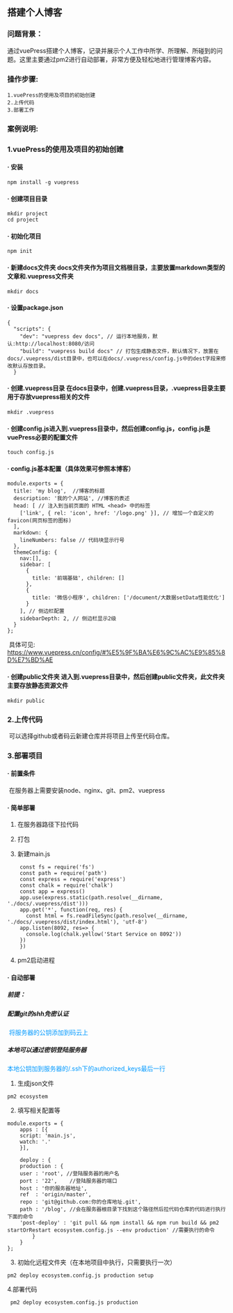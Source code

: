 ## 搭建个人博客
### 问题背景：
​        通过vuePress搭建个人博客，记录并展示个人工作中所学、所理解、所碰到的问题。这里主要通过pm2进行自动部署，非常方便及轻松地进行管理博客内容。

### 操作步骤:

    1.vuePress的使用及项目的初始创建
    2.上传代码
    3.部署工作
### 案例说明:

### 		1.vuePress的使用及项目的初始创建

####  ·  安装

```
npm install -g vuepress
```

#### ·  创建项目目录

```
mkdir project
cd project
```

#### ·  初始化项目

```
npm init
```

####  ·  新建docs文件夹 docs文件夹作为项目文档根目录，主要放置markdown类型的文章和.vuepress文件夹

```
mkdir docs
```

#### ·  设置package.json

```
{
  "scripts": {
    "dev": "vuepress dev docs", // 运行本地服务，默认:http://localhost:8080/访问
    "build": "vuepress build docs" // 打包生成静态文件，默认情况下，放置在docs/.vuepress/dist目录中，也可以在docs/.vuepress/config.js中的dest字段来修改默认存放目录。
  }
```

####  ·  创建.vuepress目录 在docs目录中，创建.vuepress目录，.vuepress目录主要用于存放vuepress相关的文件

```
mkdir .vuepress
```

####  ·  创建config.js进入到.vuepress目录中，然后创建config.js，config.js是vuePress必要的配置文件

```
touch config.js
```

####  ·  config.js基本配置（具体效果可参照本博客）

```
module.exports = {
  title: 'my blog',  //博客的标题
  description: '我的个人网站', //博客的表述
  head: [ // 注入到当前页面的 HTML <head> 中的标签
    ['link', { rel: 'icon', href: '/logo.png' }], // 增加一个自定义的 favicon(网页标签的图标)
  ],
  markdown: {
    lineNumbers: false // 代码块显示行号
  },
  themeConfig: {
    nav:[],
    sidebar: [ 
      {
        title: '前端基础', children: []
      },
      {
        title: '微信小程序', children: ['/document/大数据setData性能优化']
      }
    ], // 侧边栏配置
    sidebarDepth: 2, // 侧边栏显示2级
  }
};
```

​	具体可见:  https://www.vuepress.cn/config/#%E5%9F%BA%E6%9C%AC%E9%85%8D%E7%BD%AE

####  ·  创建public文件夹 进入到.vuepress目录中，然后创建public文件夹，此文件夹主要存放静态资源文件

```
mkdir public
```



### 		2.上传代码

​	可以选择github或者码云新建仓库并将项目上传至代码仓库。



### 		3.部署项目

####  ·  前置条件

​	在服务器上需要安装node、nginx、git、pm2、vuepress

####  ·  简单部署

 1. 在服务器路径下拉代码

 2. 打包

 3. 新建main.js

```
    const fs = require('fs')
    const path = require('path')
    const express = require('express')
    const chalk = require('chalk')
    const app = express()
    app.use(express.static(path.resolve(__dirname, './docs/.vuepress/dist')))
    app.get('*', function(req, res) {
      const html = fs.readFileSync(path.resolve(__dirname, './docs/.vuepress/dist/index.html'), 'utf-8')
    app.listen(8092, res=> {
      console.log(chalk.yellow('Start Service on 8092'))
    })
    })
```

 4. pm2启动进程

    
    
 #### ·  自动部署

 ##### 前提：

 ##### 配置git的shh免密认证

​	    <font color=#0099ff>将服务器的公钥添加到码云上</font>

 ##### 本地可以通过密钥登陆服务器

​    <font color=#0099ff>本地公钥加到服务器的/.ssh下的authorized_keys最后一行</font>

1. 生成json文件

``` pm2 ecosystem	       
pm2 ecosystem
```

2. 填写相关配置等

```
module.exports = {
    apps : [{
    script: 'main.js',
    watch: '.'
    }],

    deploy : {
    production : {
    user : 'root', //登陆服务器的用户名
    port : '22',	//登陆服务器的端口
    host : '你的服务器地址', 
    ref  : 'origin/master', 
    repo : 'git@github.com:你的仓库地址.git',
    path : '/blog', //会在服务器根目录下找到这个路径然后拉代码仓库的代码进行执行下面的命令
    'post-deploy' : 'git pull && npm install && npm run build && pm2 startOrRestart ecosystem.config.js --env production' //需要执行的命令
    	}
    }
};
```

3. 初始化远程文件夹（在本地项目中执行，只需要执行一次）

```
pm2 deploy ecosystem.config.js production setup
```

   4.部署代码

```
 pm2 deploy ecosystem.config.js production
```

   